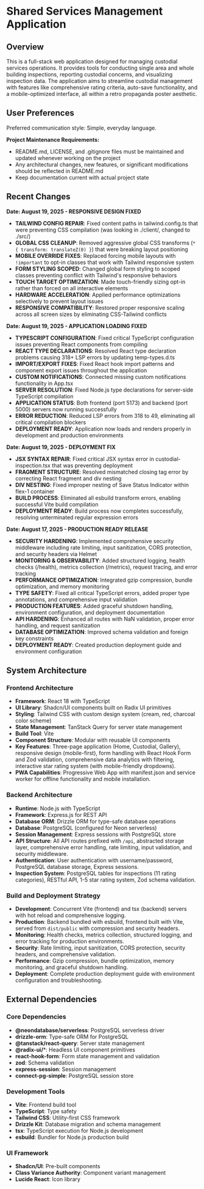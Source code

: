 # Shared Services Management Application

## Overview
This is a full-stack web application designed for managing custodial services operations. It provides tools for conducting single area and whole building inspections, reporting custodial concerns, and visualizing inspection data. The application aims to streamline custodial management with features like comprehensive rating criteria, auto-save functionality, and a mobile-optimized interface, all within a retro propaganda poster aesthetic.

## User Preferences
Preferred communication style: Simple, everyday language.

**Project Maintenance Requirements:**
- README.md, LICENSE, and .gitignore files must be maintained and updated whenever working on the project
- Any architectural changes, new features, or significant modifications should be reflected in README.md
- Keep documentation current with actual project state

## Recent Changes  
**Date: August 19, 2025 - RESPONSIVE DESIGN FIXED**
- **TAILWIND CONFIG REPAIR**: Fixed content paths in tailwind.config.ts that were preventing CSS compilation (was looking in ./client/, changed to ./src/)
- **GLOBAL CSS CLEANUP**: Removed aggressive global CSS transforms (`* { transform: translateZ(0) }`) that were breaking layout positioning
- **MOBILE OVERRIDE FIXES**: Replaced forcing mobile layouts with `!important` to opt-in classes that work with Tailwind responsive system
- **FORM STYLING SCOPED**: Changed global form styling to scoped classes preventing conflict with Tailwind's responsive behaviors
- **TOUCH TARGET OPTIMIZATION**: Made touch-friendly sizing opt-in rather than forced on all interactive elements
- **HARDWARE ACCELERATION**: Applied performance optimizations selectively to prevent layout issues
- **RESPONSIVE COMPATIBILITY**: Restored proper responsive scaling across all screen sizes by eliminating CSS-Tailwind conflicts

**Date: August 19, 2025 - APPLICATION LOADING FIXED**
- **TYPESCRIPT CONFIGURATION**: Fixed critical TypeScript configuration issues preventing React components from compiling
- **REACT TYPE DECLARATIONS**: Resolved React type declaration problems causing 318+ LSP errors by updating temp-types.d.ts
- **IMPORT/EXPORT FIXES**: Fixed React hook import patterns and component export issues throughout the application
- **CUSTOM NOTIFICATIONS**: Connected missing custom notifications functionality in App.tsx
- **SERVER RESOLUTION**: Fixed Node.js type declarations for server-side TypeScript compilation
- **APPLICATION STATUS**: Both frontend (port 5173) and backend (port 5000) servers now running successfully
- **ERROR REDUCTION**: Reduced LSP errors from 318 to 49, eliminating all critical compilation blockers
- **DEPLOYMENT READY**: Application now loads and renders properly in development and production environments

**Date: August 19, 2025 - DEPLOYMENT FIX**
- **JSX SYNTAX REPAIR**: Fixed critical JSX syntax error in custodial-inspection.tsx that was preventing deployment
- **FRAGMENT STRUCTURE**: Resolved mismatched closing tag error by correcting React fragment and div nesting
- **DIV NESTING**: Fixed improper nesting of Save Status Indicator within flex-1 container
- **BUILD PROCESS**: Eliminated all esbuild transform errors, enabling successful Vite build compilation
- **DEPLOYMENT READY**: Build process now completes successfully, resolving unterminated regular expression errors

**Date: August 17, 2025 - PRODUCTION READY RELEASE**
- **SECURITY HARDENING**: Implemented comprehensive security middleware including rate limiting, input sanitization, CORS protection, and security headers via Helmet
- **MONITORING & OBSERVABILITY**: Added structured logging, health checks (/health), metrics collection (/metrics), request tracing, and error tracking
- **PERFORMANCE OPTIMIZATION**: Integrated gzip compression, bundle optimization, and memory monitoring
- **TYPE SAFETY**: Fixed all critical TypeScript errors, added proper type annotations, and comprehensive input validation
- **PRODUCTION FEATURES**: Added graceful shutdown handling, environment configuration, and deployment documentation
- **API HARDENING**: Enhanced all routes with NaN validation, proper error handling, and request sanitization
- **DATABASE OPTIMIZATION**: Improved schema validation and foreign key constraints
- **DEPLOYMENT READY**: Created production deployment guide and environment configuration

## System Architecture
### Frontend Architecture
- **Framework**: React 18 with TypeScript
- **UI Library**: Shadcn/UI components built on Radix UI primitives
- **Styling**: Tailwind CSS with custom design system (cream, red, charcoal color scheme)
- **State Management**: TanStack Query for server state management
- **Build Tool**: Vite
- **Component Structure**: Modular with reusable UI components
- **Key Features**: Three-page application (Home, Custodial, Gallery), responsive design (mobile-first), form handling with React Hook Form and Zod validation, comprehensive data analytics with filtering, interactive star rating system (with mobile-friendly dropdowns).
- **PWA Capabilities**: Progressive Web App with manifest.json and service worker for offline functionality and mobile installation.

### Backend Architecture
- **Runtime**: Node.js with TypeScript
- **Framework**: Express.js for REST API
- **Database ORM**: Drizzle ORM for type-safe database operations
- **Database**: PostgreSQL (configured for Neon serverless)
- **Session Management**: Express sessions with PostgreSQL store
- **API Structure**: All API routes prefixed with `/api`, abstracted storage layer, comprehensive error handling, rate limiting, input validation, and security middleware.
- **Authentication**: User authentication with username/password, PostgreSQL database storage, Express sessions.
- **Inspection System**: PostgreSQL tables for inspections (11 rating categories), RESTful API, 1-5 star rating system, Zod schema validation.

### Build and Deployment Strategy
- **Development**: Concurrent Vite (frontend) and tsx (backend) servers with hot reload and comprehensive logging.
- **Production**: Backend bundled with esbuild, frontend built with Vite, served from `dist/public` with compression and security headers.
- **Monitoring**: Health checks, metrics collection, structured logging, and error tracking for production environments.
- **Security**: Rate limiting, input sanitization, CORS protection, security headers, and comprehensive validation.
- **Performance**: Gzip compression, bundle optimization, memory monitoring, and graceful shutdown handling.
- **Deployment**: Complete production deployment guide with environment configuration and troubleshooting.

## External Dependencies
### Core Dependencies
- **@neondatabase/serverless**: PostgreSQL serverless driver
- **drizzle-orm**: Type-safe ORM for PostgreSQL
- **@tanstack/react-query**: Server state management
- **@radix-ui/***: Headless UI component primitives
- **react-hook-form**: Form state management and validation
- **zod**: Schema validation
- **express-session**: Session management
- **connect-pg-simple**: PostgreSQL session store

### Development Tools
- **Vite**: Frontend build tool
- **TypeScript**: Type safety
- **Tailwind CSS**: Utility-first CSS framework
- **Drizzle Kit**: Database migration and schema management
- **tsx**: TypeScript execution for Node.js development
- **esbuild**: Bundler for Node.js production build

### UI Framework
- **Shadcn/UI**: Pre-built components
- **Class Variance Authority**: Component variant management
- **Lucide React**: Icon library